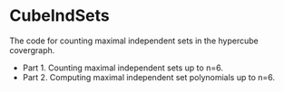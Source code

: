 # CubeIndSets

The code for counting maximal independent sets in the hypercube covergraph.

* Part 1. Counting maximal independent sets up to n=6.
* Part 2. Computing maximal independent set polynomials up to n=6.
